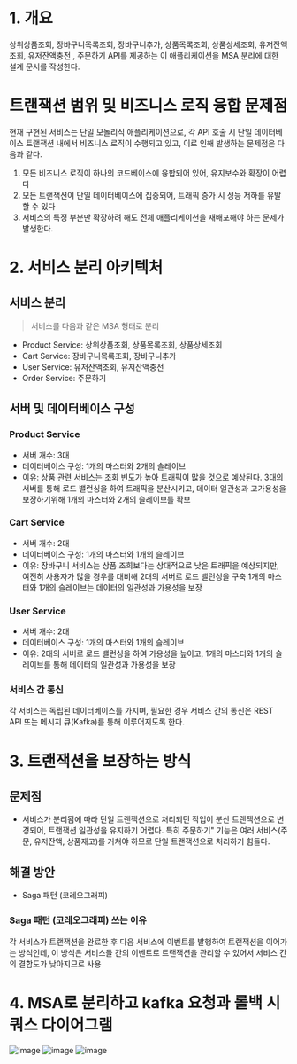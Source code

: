 # 1. 개요
상위상품조회, 장바구니목록조회, 장바구니추가, 상품목록조회, 상품상세조회, 유저잔액조회, 유저잔액충전 , 주문하기 API를 제공하는 이 애플리케이션을 MSA 분리에 대한 설계 문서를 작성한다.

# 트랜잭션 범위 및 비즈니스 로직 융합 문제점
현재 구현된 서비스는 단일 모놀리식 애플리케이션으로, 각 API 호출 시 단일 데이터베이스 트랜잭션 내에서 비즈니스 로직이 수행되고 있고, 이로 인해 발생하는 문제점은 다음과 같다.
1. 모든 비즈니스 로직이 하나의 코드베이스에 융합되어 있어, 유지보수와 확장이 어렵다
2. 모든 트랜잭션이 단일 데이터베이스에 집중되어, 트래픽 증가 시 성능 저하를 유발할 수 있다
3. 서비스의 특정 부분만 확장하려 해도 전체 애플리케이션을 재배포해야 하는 문제가 발생한다.

# 2. 서비스 분리 아키텍처
## 서비스 분리
> 서비스를 다음과 같은 MSA 형태로 분리
- Product Service: 상위상품조회, 상품목록조회, 상품상세조회
- Cart Service: 장바구니목록조회, 장바구니추가
- User Service: 유저잔액조회, 유저잔액충전
- Order Service: 주문하기

## 서버 및 데이터베이스 구성

### Product Service
- 서버 개수: 3대
- 데이터베이스 구성: 1개의 마스터와 2개의 슬레이브  
- 이유: 상품 관련 서비스는 조회 빈도가 높아 트래픽이 많을 것으로 예상된다. 3대의 서버를 통해 로드 밸런싱을 하여 트래픽을 분산시키고, 데이터 일관성과 고가용성을 보장하기위해 1개의 마스터와 2개의 슬레이브를 확보

### Cart Service
- 서버 개수: 2대 
- 데이터베이스 구성: 1개의 마스터와 1개의 슬레이브
- 이유: 장바구니 서비스는 상품 조회보다는 상대적으로 낮은 트래픽을 예상되지만, 여전히 사용자가 많을 경우를 대비해 2대의 서버로 로드 밸런싱을 구축 1개의 마스터와 1개의 슬레이브는 데이터의 일관성과 가용성을 보장

### User Service
- 서버 개수: 2대 
- 데이터베이스 구성: 1개의 마스터와 1개의 슬레이브
- 이유: 2대의 서버로 로드 밸런싱을 하여 가용성을 높이고, 1개의 마스터와 1개의 슬레이브를 통해 데이터의 일관성과 가용성을 보장

### 서비스 간 통신
각 서비스는 독립된 데이터베이스를 가지며, 필요한 경우 서비스 간의 통신은 REST API 또는 메시지 큐(Kafka)를 통해 이루어지도록 한다.


# 3. 트랜잭션을 보장하는 방식
## 문제점
- 서비스가 분리됨에 따라 단일 트랜잭션으로 처리되던 작업이 분산 트랜잭션으로 변경되어, 트랜잭션 일관성을 유지하기 어렵다. 특히 주문하기" 기능은 여러 서비스(주문, 유저잔액, 상품재고)를 거쳐야 하므로 단일 트랜잭션으로 처리하기 힘들다.
## 해결 방안
- Saga 패턴 (코레오그래피)

### Saga 패턴 (코레오그래피) 쓰는 이유 
각 서비스가 트랜잭션을 완료한 후 다음 서비스에 이벤트를 발행하여 트랜잭션을 이어가는 방식인데, 이 방식은 서비스들 간의 이벤트로 트랜잭션을 관리할 수 있어서 서비스 간의 결합도가 낮아지므로 사용




# 4. MSA로 분리하고 kafka 요청과 롤백 시쿼스 다이어그램
![image](https://github.com/user-attachments/assets/0a31bc75-deef-4bd6-9ae3-458ea5915b94)
![image](https://github.com/user-attachments/assets/068cbfd5-1632-4ff8-aa46-9081b8425706)
![image](https://github.com/user-attachments/assets/d4a47960-52a2-4b30-941a-3ebdf6cd1563)




